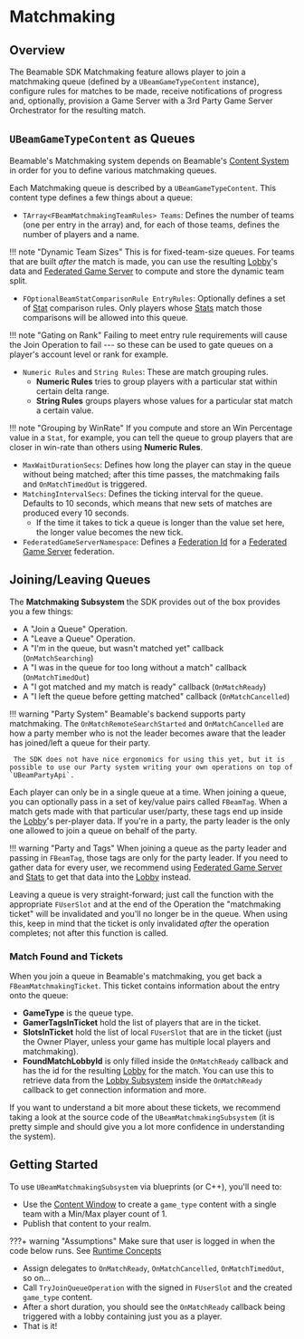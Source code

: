# Matchmaking
## Overview

The Beamable SDK Matchmaking feature allows player to join a matchmaking queue (defined by a `UBeamGameTypeContent` instance), configure rules for matches to be made, receive notifications of progress and, optionally, provision a Game Server with a 3rd Party Game Server Orchestrator for the resulting match. 

## `UBeamGameTypeContent` as Queues
Beamable's Matchmaking system depends on Beamable's [Content System](../features/content.md) in order for you to define various matchmaking queues.

Each Matchmaking queue is described by a `UBeamGameTypeContent`. This content type defines a few things about a queue:

- `TArray<FBeamMatchmakingTeamRules> Teams`: Defines the number of teams (one per entry in the array) and, for each of those teams, defines the number of players and a name.

!!! note "Dynamic Team Sizes"
	This is for fixed-team-size queues. For teams that are built *after* the match is made, you can use the resulting [Lobby](../features/lobbies.md)'s data and [Federated Game Server](../guides/federations/federated-game-server.md) to compute and store the dynamic team split.

- `FOptionalBeamStatComparisonRule EntryRules`: Optionally defines a set of [Stat](../features/stats.md) comparison rules. Only players whose [Stats](../features/stats.md) match those comparisons will be allowed into this queue.

!!! note "Gating on Rank"
	Failing to meet entry rule requirements will cause the Join Operation to fail --- so these can be used to gate queues on a player's account level or rank for example.

- `Numeric Rules` and `String Rules`: These are match grouping rules.
	- **Numeric Rules** tries to group players with a particular stat within certain delta range.
	- **String Rules** groups players whose values for a particular stat match a certain value.

!!! note "Grouping by WinRate"
	If you compute and store an Win Percentage value in a `Stat`, for example, you can tell the queue to group players that are closer in win-rate than others using **Numeric Rules**.

- `MaxWaitDurationSecs`: Defines how long the player can stay in the queue without being matched; after this time passes, the matchmaking fails and `OnMatchTimedOut` is triggered.
- `MatchingIntervalSecs`: Defines the ticking interval for the queue. Defaults to 10 seconds, which means that new sets of matches are produced every 10 seconds.
	- If the time it takes to tick a queue is longer than the value set here, the longer value becomes the new tick.
- `FederatedGameServerNamespace`: Defines a [Federation Id](../concepts/federation.md#federation-id) for a [Federated Game Server](../guides/federations/federated-game-server) federation.

## Joining/Leaving Queues
The **Matchmaking Subsystem** the SDK provides out of the box provides you a few things:

- A "Join a Queue" Operation.
- A "Leave a Queue" Operation.
- A "I'm in the queue, but wasn't matched yet" callback (`OnMatchSearching`)
- A "I was in the queue for too long without a match" callback (`OnMatchTimedOut`)
- A "I got matched and my match is ready" callback (`OnMatchReady`)
- A "I left the queue before getting matched" callback (`OnMatchCancelled`)

!!! warning "Party System"
	Beamable's backend supports party matchmaking. The `OnMatchRemoteSearchStarted` and `OnMatchCancelled` are how a party member who is not the leader becomes aware that the leader has joined/left a queue for their party.
	
	 The SDK does not have nice ergonomics for using this yet, but it is possible to use our Party system writing your own operations on top of `UBeamPartyApi`.

Each player can only be in a single queue at a time. When joining a queue, you can optionally pass in a set of key/value pairs called `FBeamTag`. When a match gets made with that particular user/party, these tags end up inside the [Lobby](../features/lobbies.md)'s per-player data. If you're in a party, the party leader is the only one allowed to join a queue on behalf of the party.

!!! warning "Party and Tags"
	When joining a queue as the party leader and passing in `FBeamTag`, those tags are only for the party leader. If you need to gather data for every user, we recommend using [Federated Game Server](../guides/federations/federated-game-server) and [Stats](../features/stats.md) to get that data into the [Lobby](../features/lobbies.md) instead.

Leaving a queue is very straight-forward; just call the function with the appropriate `FUserSlot` and at the end of the Operation the "matchmaking ticket" will be invalidated and you'll no longer be in the queue. When using this, keep in mind that the ticket is only invalidated *after* the operation completes; not after this function is called.

### Match Found and Tickets
When you join a queue in Beamable's matchmaking, you get back a `FBeamMatchmakingTicket`. This ticket contains information about the entry onto the queue:

- **GameType** is the queue type.
- **GamerTagsInTicket** hold the list of players that are in the ticket.
- **SlotsInTicket** hold the list of local `FUserSlot` that are in the ticket (just the Owner Player, unless your game has multiple local players and matchmaking).
- **FoundMatchLobbyId** is only filled inside the `OnMatchReady` callback and has the id for the resulting [Lobby](../features/lobbies.md) for the match. You can use this to retrieve data from the [Lobby Subsystem](../features/lobbies.md) inside the `OnMatchReady` callback to get connection information and more.

If you want to understand a bit more about these tickets, we recommend taking a look at the source code of the `UBeamMatchmakingSubsystem` (it is pretty simple and should give you a lot more confidence in understanding the system).
## Getting Started
To use `UBeamMatchmakingSubsystem` via blueprints (or C++), you'll need to:

- Use the [Content Window](../features/content.md) to create a `game_type` content with a single team with a Min/Max player count of 1.
- Publish that content to your realm.

???+ warning "Assumptions"
    Make sure that user is logged in when the code below runs. See [Runtime Concepts](runtime-concepts.md)

- Assign delegates to `OnMatchReady`, `OnMatchCancelled`, `OnMatchTimedOut`, so on...
- Call `TryJoinQueueOperation` with the signed in `FUserSlot` and the created `game_type` content.
- After a short duration, you should see the `OnMatchReady` callback being triggered with a lobby containing just you as a player.
- That is it!